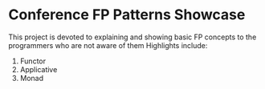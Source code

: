 # Conference FP Patterns Showcase
This project is devoted to explaining and showing basic FP concepts to the programmers who are not aware of them
Highlights include:
1) Functor
2) Applicative
3) Monad
